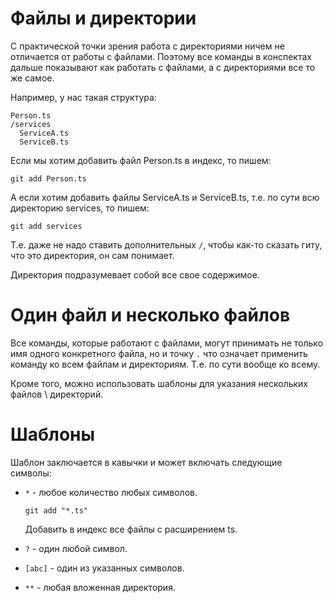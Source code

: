 # Файлы и директории

С практической точки зрения работа с директориями ничем не отличается от работы с файлами. Поэтому все команды в конспектах дальше показывают как работать с файлами, а с директориями все то же самое.

Например, у нас такая структура:

```
Person.ts
/services
  ServiceA.ts
  ServiceB.ts
```

Если мы хотим добавить файл Person.ts в индекс, то пишем:

```
git add Person.ts
```

А если хотим добавить файлы ServiceA.ts и ServiceB.ts, т.е. по сути всю директорию services, то пишем:

```
git add services
```

Т.е. даже не надо ставить дополнительных `/`, чтобы как-то сказать гиту, что это директория, он сам понимает.

Директория подразумевает собой все свое содержимое.

# Один файл и несколько файлов

Все команды, которые работают с файлами, могут принимать не только имя одного конкретного файла, но и точку `.` что означает применить команду ко всем файлам и директориям. Т.е. по сути вообще ко всему.

Кроме того, можно использовать шаблоны для указания нескольких файлов \ директорий.

# Шаблоны

Шаблон заключается в кавычки и может включать следующие символы:

* `*` - любое количество любых символов.

  ```
  git add "*.ts"
  ```

  Добавить в индекс все файлы с расширением ts.

* `?` - один любой символ.

* `[abc]` - один из указанных символов.

* `**` - любая вложенная директория.